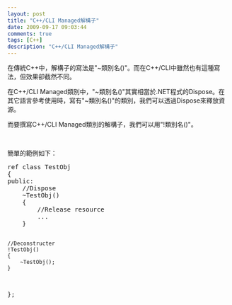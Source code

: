 ```yaml
---
layout: post
title: "C++/CLI Managed解構子"
date: 2009-09-17 09:03:44
comments: true
tags: [C++]
description: "C++/CLI Managed解構子"
---
```

<p>
	在傳統C++中，解構子的寫法是"~類別名()"。而在C++/CLI中雖然也有這種寫法，但效果卻截然不同。</p>
<p>
	在C++/CLI Managed類別中，"~類別名()"其實相當於.NET程式的Dispose。在其它語言參考使用時，寫有"~類別名()"的類別，我們可以透過Dispose來釋放資源。</p>
<p>
	而要撰寫C++/CLI Managed類別的解構子，我們可以用"!類別名()"。</p>
<p>
	 </p>
<p>
	簡單的範例如下：</p>
<div class="wlWriterEditableSmartContent" id="scid:812469c5-0cb0-4c63-8c15-c81123a09de7:18b4b218-553d-4329-956a-7aa45e004ddb" style="padding-bottom: 0px; margin: 0px; padding-left: 0px; padding-right: 0px; display: inline; float: none; padding-top: 0px">
	<pre class="c:nocontrols" name="code">
ref class TestObj
{
public:
	//Dispose
	~TestObj() 
	{
		//Release resource
		...
	}

	//Deconstructer
	!TestObj() 
	{
		~TestObj();
	}
};</pre>
</div>

